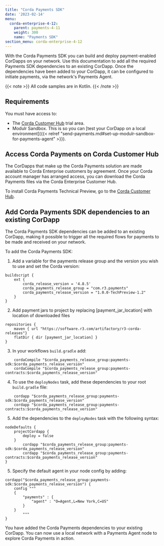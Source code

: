 ```yaml
---
title: "Corda Payments SDK"
date: '2023-02-14'
menu:
  corda-enterprise-4-12:
    parent: payments-4-11
    weight: 300
    name: "Payments SDK"
section_menu: corda-enterprise-4-12
---
```


With the Corda Payments SDK you can build and deploy payment-enabled CorDapps on your network. Use this documentation to add all the required Payments SDK dependencies to an existing CorDapp. Once the dependencies have been added to your CorDapp, it can be configured to initiate payments, via the network's Payments Agent.

{{< note >}}
All code samples are in Kotlin.
{{< /note >}}

## Requirements

You must have access to:

* The [Corda Customer Hub](https://customerhub.r3.com/s/r3-customcommunitylogin) trial area.
* Modulr Sandbox. This is so you can [test your CorDapp on a local environment]({{< relref "send-payments.md#set-up-modulr-sandbox-for-payments-agent" >}}).

## Access Corda Payments on Corda Customer Hub

The CorDapps that make up the Corda Payments solution are made available to Corda Enterprise customers by agreement. Once your Corda account manager has arranged access, you can download the Corda Payments files via the Corda Enterprise Customer Hub.

To install Corda Payments Technical Preview, go to the [Corda Customer Hub](https://customerhub.r3.com/s/r3-customcommunitylogin).

## Add Corda Payments SDK dependencies to an existing CorDapp

The Corda Payments SDK dependencies can be added to an existing CorDapp, making it possible to trigger all the required flows for payments to be made and received on your network.

To add the Corda Payments SDK:

1. Add a variable for the payments release group and the version you wish to use and set the Corda version:

```
buildscript {
    ext {
        corda_release_version = '4.8.5'
        corda_payments_release_group = "com.r3.payments"
        corda_payments_release_version = "1.0.0-TechPreview-1.2"
    }
}
```

2. Add payment jars to project by replacing [payment_jar_location] with location of downloaded files

```
repositories {
    maven { url "https://software.r3.com/artifactory/r3-corda-releases"}
    flatDir { dir [payment_jar_location] }
}
```

3. In your workflows `build.gradle` add:

```
    cordaCompile "$corda_payments_release_group:payments-sdk:$corda_payments_release_version"
    cordaCompile "$corda_payments_release_group:payments-contracts:$corda_payments_release_version"
```

4. To use the `deployNodes` task, add these dependencies to your root `build.gradle` file:

```
    cordapp "$corda_payments_release_group:payments-sdk:$corda_payments_release_version"
    cordapp "$corda_payments_release_group:payments-contracts:$corda_payments_release_version"
```

5. Add the dependencies to the `deployNodes` task with the following syntax:

```
nodeDefaults {
    projectCordapp {
        deploy = false
    }
        cordapp "$corda_payments_release_group:payments-sdk:$corda_payments_release_version"
        cordapp "$corda_payments_release_group:payments-contracts:$corda_payments_release_version"
}
```

5. Specify the default agent in your node config by adding:

```
cordapp("$corda_payments_release_group:payments-sdk:$corda_payments_release_version") {
    config """
    {
        "payments" : {
            "agent" : "O=Agent,L=New York,C=US"
        }
    }
        """
}
```

You have added the Corda Payments dependencies to your existing CorDapp. You can now use a local network with a Payments Agent node to explore Corda Payments in action.
